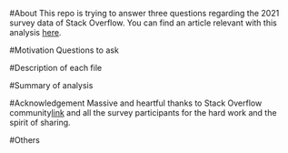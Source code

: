 #About
This repo is trying to answer three questions regarding the 2021 survey data of Stack Overflow.
You can find an article relevant with this analysis [here](https://medium.com/p/5df63a781b97/edit). 

#Motivation
Questions to ask


#Description of each file

#Summary of analysis

#Acknowledgement
Massive and heartful thanks to Stack Overflow community[link](https://insights.stackoverflow.com/survey) and all the survey participants for the hard work and the spirit of sharing.

#Others